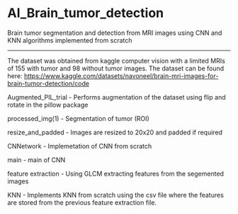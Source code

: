 # AI_Brain_tumor_detection
Brain tumor segmentation and detection from MRI images using CNN and KNN algorithms implemented from scratch

---------------
The dataset was obtained from kaggle computer vision with a limited MRIs of 155 with tumor and 98 without tumor images. The dataset can be found here: https://www.kaggle.com/datasets/navoneel/brain-mri-images-for-brain-tumor-detection/code

Augmented_PIL_trial - Performs augmentation of the dataset using flip and rotate in the pillow package

processed_img(1) - Segmentation of tumor (ROI)

resize_and_padded - Images are resized to 20x20 and padded if required

CNNetwork - Implemetation of CNN from scratch

main - main of CNN

feature extraction - Using GLCM extracting features from the segemented images

KNN - Implements KNN from scratch using the csv file where the features are stored from the previous feature extraction file.
